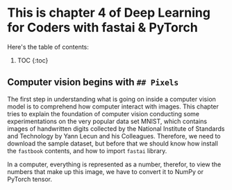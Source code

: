 # This is chapter 4 of Deep Learning for Coders with fastai & PyTorch

Here's the table of contents:

1. TOC
{:toc}

## Computer vision begins with `## Pixels`
The first step in understanding what is going on inside a computer vision model is to comprehend how computer interact with images. This chapter tries to explain the foundation of computer vision conducting some experimentations on the very popular data set MNIST, which contains images of handwritten digits collected by the National Institute of Standards and Technology by Yann Lecun and his Colleagues. Therefore, we need to download the sample dataset, but before that we should know how install the `fastbook` contents, and how to import `fastai` library.

In a computer, everything is represented as a number, therefor, to view the numbers that make up this image, we have to convert it to NumPy or PyTorch tensor.

